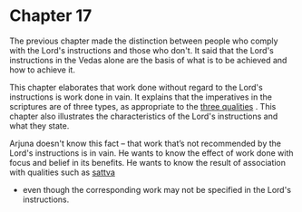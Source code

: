 # Chapter 17


The previous chapter made the distinction between people who comply with the Lord's instructions and those who don't. It said that the Lord's instructions in the Vedas alone are the basis of what is to be achieved and how to achieve it.

This chapter elaborates that work done without regard to the Lord's instructions is work done in vain. It explains that the imperatives in the scriptures are of three types, as appropriate to the 
[three qualities](2-45_to_2-46.md#satva_rajas_tamas)
. This chapter also illustrates the characteristics of the Lord's instructions and what they state.

Arjuna doesn't know this fact – that work that’s not recommended by the Lord's instructions is in vain. He wants to know the effect of work done with focus and belief in its benefits.  He wants to know the result of association with qualities such as 
[sattva](14-6.md#sattva)
 - even though the corresponding work may not be specified in the Lord's instructions.


